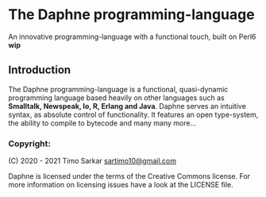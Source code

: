 <!-- some badges up here -->

# The Daphne programming-language

An innovative programming-language with a functional touch, built on Perl6 **wip**

## Introduction 

The Daphne programming-language is a functional, quasi-dynamic programming language based heavily on other languages such as **Smalltalk,
Newspeak, Io, R, Erlang and Java**. Daphne serves an intuitive syntax, as absolute control of functionality. It features an open type-system, the ability to compile to bytecode and many many more...
 
### Copyright:

(C) 2020 - 2021 Timo Sarkar <sartimo10@gmail.com>

Daphne is licensed under the terms of the Creative Commons license. For more information on licensing issues have a look at the LICENSE file.
